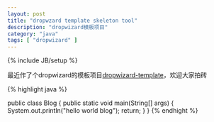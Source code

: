 ```yaml
---
layout: post
title: "dropwzard template skeleton tool"
description: "dropwizard模板项目"
category: "java"
tags: [ "dropwizard" ]
---
```

{% include JB/setup %}

最近作了个dropwizard的模板项目[dropwizard-template](https://github.com/epiphyllum/dropwizard-template.git)，欢迎大家拍砖


{% highlight java %}

public class Blog {
    public static void main(String[] args) {
		System.out.println("hello world blog");
		return;
	}
}
{% endhight %}

